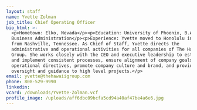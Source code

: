 ```yaml
---
layout: staff
name: Yvette Zolman
job_title: Chief Operating Officer
bio_html: >-
  <p>Hometown: Elko, Nevada</p><p>Education: University of Phoenix, B.A.
  Business Administration</p><p>Experience: Yvette moved to Honolulu in 2016
  from Nashville, Tennessee. As Chief of Staff, Yvette directs the
  administrative and operational activities for all companies of The Hawaii
  Group. She works closely with the CEO and executive leadership to establish
  and implement consistent processes, ensure alignment of company goals with
  operational directives, promote company culture and brand, and provide
  oversight and guidance to high level projects.</p>
email: yvette@thehawaiigroup.com
phone: 808-529-9990
linkedin:
vcard: /downloads/Yvette-Zolman.vcf
profile_image: /uploads/aff6dbc09bcfa5cd94a40af47be4a6e6.jpg
---
```


